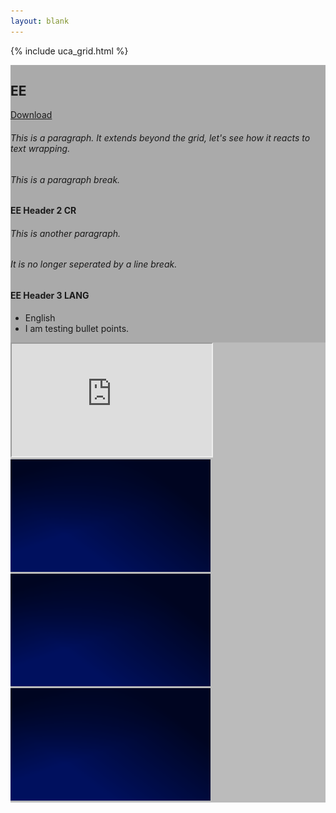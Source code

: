 ```yaml
---
layout: blank
---
```


{% include uca_grid.html %}

<style>
    body {
        background-image: url('../../assets/images/Day.png');
    }
</style>

<!-- PAGE CONTENT STARTS HERE -->

<div class="row">
    <div class="column" style="background-color:#aaa;">
        <h2>EE</h2>
        <a href="" download="test_file.md" class="btn">Download</a>
        <h6>This is a paragraph. It extends beyond the grid, let's see how it reacts to text wrapping.</h6>
        <h6>This is a paragraph break.</h6>
        <h4>EE Header 2 CR</h4>
        <h6>This is another paragraph.</h6>
        <h6>It is no longer seperated by a line break.</h6>
        <h4>EE Header 3 LANG</h4>
        <ul>
            <li>English</li>
            <li>I am testing bullet points.</li>
        </ul>
    </div>
    <div class="column" style="background-color:#bbb;">
        <iframe src="https://www.youtube.com/embed/sQAuUaaWoz8?autoplay=1&mute=1" width="320px" height="180px"></iframe>
        <img src="../../assets/images/Night.png" alt="Image Preview" width="320" height="180">
        <img src="../../assets/images/Night.png" alt="Image Preview" width="320" height="180">
        <img src="../../assets/images/Night.png" alt="Image Preview" width="320" height="180">
    </div>
</div>

